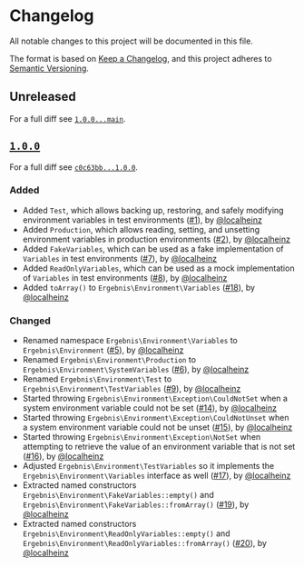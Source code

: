 # Changelog

All notable changes to this project will be documented in this file.

The format is based on [Keep a Changelog](https://keepachangelog.com/en/1.0.0/), and this project adheres to [Semantic Versioning](https://semver.org/spec/v2.0.0.html).

## Unreleased

For a full diff see [`1.0.0...main`][1.0.0...main].

## [`1.0.0`][1.0.0]

For a full diff see [`c0c63bb...1.0.0`][c0c63bb...1.0.0].

### Added

* Added `Test`, which allows backing up, restoring, and safely modifying environment variables in test environments ([#1]), by [@localheinz]
* Added `Production`, which allows reading, setting, and unsetting environment variables in production environments ([#2]), by [@localheinz]
* Added `FakeVariables`, which can be used as a fake implementation of `Variables` in test environments ([#7]), by [@localheinz]
* Added `ReadOnlyVariables`, which can be used as a mock implementation of `Variables` in test environments ([#8]), by [@localheinz]
* Added `toArray()` to `Ergebnis\Environment\Variables` ([#18]), by [@localheinz]

### Changed

* Renamed namespace `Ergebnis\Environment\Variables` to `Ergebnis\Environment` ([#5]), by [@localheinz]
* Renamed `Ergebnis\Environment\Production` to `Ergebnis\Environment\SystemVariables` ([#6]), by [@localheinz]
* Renamed `Ergebnis\Environment\Test` to `Ergebnis\Environment\TestVariables` ([#9]), by [@localheinz]
* Started throwing `Ergebnis\Environment\Exception\CouldNotSet` when a system environment variable could not be set ([#14]), by [@localheinz]
* Started throwing `Ergebnis\Environment\Exception\CouldNotUnset` when a system environment variable could not be unset ([#15]), by [@localheinz]
* Started throwing `Ergebnis\Environment\Exception\NotSet` when attempting to retrieve the value of an environment variable that is not set ([#16]), by [@localheinz]
* Adjusted `Ergebnis\Environment\TestVariables` so it implements the `Ergebnis\Environment\Variables` interface as well ([#17]), by [@localheinz]
* Extracted named constructors `Ergebnis\Environment\FakeVariables::empty()` and `Ergebnis\Environment\FakeVariables::fromArray()` ([#19]), by [@localheinz]
* Extracted named constructors `Ergebnis\Environment\ReadOnlyVariables::empty()` and `Ergebnis\Environment\ReadOnlyVariables::fromArray()` ([#20]), by [@localheinz]

[1.0.0]: https://github.com/ergebnis/phpstan-rules/releases/tag/0.1.0

[c0c63bb...1.0.0]: https://github.com/ergebnis/environment-variables/compare/c0c63bb...1.0.0
[1.0.0...main]: https://github.com/ergebnis/environment-variables/compare/1.0.0...main

[#1]: https://github.com/ergebnis/environment-variables/pull/1
[#2]: https://github.com/ergebnis/environment-variables/pull/2
[#5]: https://github.com/ergebnis/environment-variables/pull/5
[#6]: https://github.com/ergebnis/environment-variables/pull/6
[#7]: https://github.com/ergebnis/environment-variables/pull/7
[#8]: https://github.com/ergebnis/environment-variables/pull/8
[#9]: https://github.com/ergebnis/environment-variables/pull/9
[#14]: https://github.com/ergebnis/environment-variables/pull/14
[#15]: https://github.com/ergebnis/environment-variables/pull/15
[#16]: https://github.com/ergebnis/environment-variables/pull/16
[#17]: https://github.com/ergebnis/environment-variables/pull/17
[#18]: https://github.com/ergebnis/environment-variables/pull/18
[#19]: https://github.com/ergebnis/environment-variables/pull/19
[#20]: https://github.com/ergebnis/environment-variables/pull/20

[@localheinz]: https://github.com/localheinz
